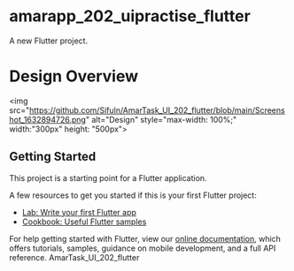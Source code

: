 # amarapp_202_uipractise_flutter

A new Flutter project.

# Design Overview

<img src="https://github.com/Sifuln/AmarTask_UI_202_flutter/blob/main/Screenshot_1632894726.png" alt="Design" style="max-width: 100%;" width:"300px" height: "500px">



## Getting Started

This project is a starting point for a Flutter application.

A few resources to get you started if this is your first Flutter project:

- [Lab: Write your first Flutter app](https://flutter.dev/docs/get-started/codelab)
- [Cookbook: Useful Flutter samples](https://flutter.dev/docs/cookbook)

For help getting started with Flutter, view our
[online documentation](https://flutter.dev/docs), which offers tutorials,
samples, guidance on mobile development, and a full API reference.
AmarTask_UI_202_flutter
